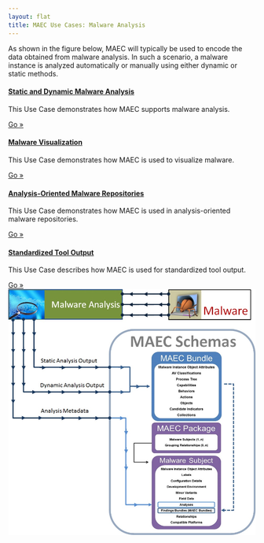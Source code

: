```yaml
---
layout: flat
title: MAEC Use Cases: Malware Analysis
---
```

As shown in the figure below, MAEC will typically be used to encode the data obtained from malware analysis.  In such a scenario, a malware instance is analyzed automatically or manually using either dynamic or static methods.  

<div class="row">
  <div class="col-md-6">
    <div class="well">
      <h4><a href="static_dynamic_malware_analysis">Static and Dynamic Malware Analysis</a></h4>
      <p>This Use Case demonstrates how MAEC supports malware analysis.</p>
      <a class="btn btn-primary" href="static_dynamic_malware_analysis">Go »</a>
    </div>
	<div class="well">
      <h4><a href="malware_visualization">Malware Visualization</a></h4>
      <p>This Use Case demonstrates how MAEC is used to visualize malware.</p>
      <a class="btn btn-primary" href="malware_visualization">Go »</a>
    </div>
	<div class="well">
      <h4><a href="analysis_oriented_malware_repositories">Analysis-Oriented Malware Repositories</a></h4>
      <p>This Use Case demonstrates how MAEC is used in analysis-oriented malware repositories.</p>
      <a class="btn btn-primary" href="analysis_oriented_malware_repositories">Go »</a>
    </div>
  </div>
  <div class="col-md-6">
    <div class="well">
      <h4><a href="standardized_tool_output">Standardized Tool Output</a></h4>
      <p>This Use Case describes how MAEC is used for standardized tool output.</p>
      <a class="btn btn-primary" href="standardized_tool_output">Go »</a>
    </div>
  </div>
</div>

<img src="malwareanalysis.png" alt="Malware analysis with MAEC" class="aside-text"/>
